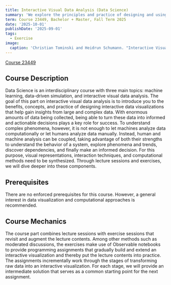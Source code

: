 ```yaml
---
title: Interactive Visual Data Analysis (Data Science)
summary: 'We explore the principles and practice of designing and using interactive visualizations to answer questions or make decisions with data.'
term: Course 23449, Bachelor + Master, Fall Term 2025
date: '2025-10-01'
publishDate: '2025-09-01'
tags:
  - Exercise
image:
  caption: 'Christian Tominski and Heidrun Schumann. "Interactive Visual Data Analysis". AK Peters Visualization Series, CRC Press, 2020.'
---
```


[Course 23449](https://lsf.uni-rostock.de/qisserver/rds?state=verpublish&status=init&vmfile=no&publishid=178128&moduleCall=webInfo&publishConfFile=webInfo&publishSubDir=veranstaltung&noDBAction=y&init=y)

## Course Description

Data Science is an interdisciplinary course with three main topics: machine learning, data-driven simulation, and interactive visual data analysis.
The goal of this part on interactive visual data analysis is to introduce you to the benefits, concepts, and practice of designing interactive data visualizations that help gain insights from large and complex data.
With enormous amounts of data being collected, being able to turn these data into informed and actionable decisions plays a key role for success. 
To understand complex phenomena, however, it is not enough to let machines analyze data computationally or let humans analyze data manually.
Instead, human and machine analysis can be coupled, taking advantage of both their strengths to understand the behavior of a system, explore phenomena and trends, discover dependencies, and finally make an informed decision.
For this purpose, visual representations, interaction techniques, and computational methods need to be synthesized.
Through lecture sessions and exercises, we will dive deeper into these components.

## Prerequisites

There are no enforced prerequisites for this course.
However, a general interest in data visualization and computational approaches is recommended.

## Course Mechanics

The course part combines lecture sessions with exercise sessions that revisit and augment the lecture contents.
Among other methods such as moderated discussions, the exercises make use of Observable notebooks to provide programming assignments that gradually build and extend an interactive visualization and thereby put the lecture contents into practice.
The assignments incrementally work through the stages of transforming raw data into an interactive visualization.
For each stage, we will provide an intermediate solution that serves as a common starting point for the next assignment.